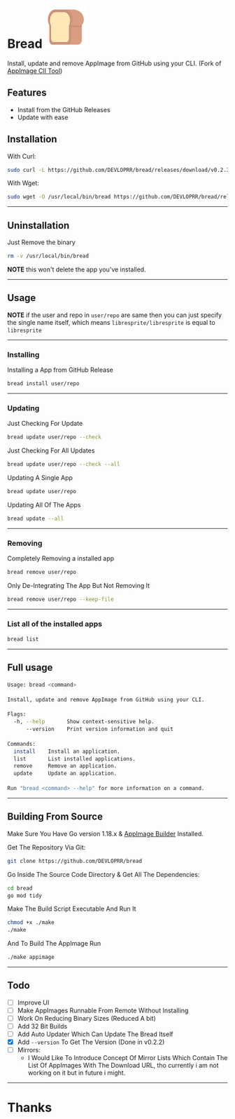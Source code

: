 # Bread ![:bread:](./.github/bread.svg)

Install, update and remove AppImage from GitHub using your CLI. (Fork of [AppImage ClI Tool](https://github.com/AppImageCrafters/appimage-cli-tool))

## Features
- Install from the GitHub Releases
- Update with ease

## Installation

With Curl:
```bash
sudo curl -L https://github.com/DEVLOPRR/bread/releases/download/v0.2.3/bread-0.2.3-x86_64.AppImage -o /usr/local/bin/bread && sudo chmod +x /usr/local/bin/bread
```

With Wget:
```bash
sudo wget -O /usr/local/bin/bread https://github.com/DEVLOPRR/bread/releases/download/v0.2.3/bread-0.2.3-x86_64.AppImage && sudo chmod +x /usr/local/bin/bread
```

---

## Uninstallation

Just Remove the binary
```bash
rm -v /usr/local/bin/bread
```

**NOTE** this won't delete the app you've installed.

---

## Usage

**NOTE** if the user and repo in `user/repo` are same then you can just specify the single name itself, which means `libresprite/libresprite` is equal to `libresprite`

---

### Installing

Installing a App from GitHub Release
```bash
bread install user/repo
```

---

### Updating

Just Checking For Update
```bash
bread update user/repo --check
```

Just Checking For All Updates
```bash
bread update user/repo --check --all
```

Updating A Single App
```bash
bread update user/repo
```

Updating All Of The Apps
```bash
bread update --all
```

---

### Removing

Completely Removing a installed app
```bash
bread remove user/repo
```

Only De-Integrating The App But Not Removing It 
```bash
bread remove user/repo --keep-file
```

---

### List all of the installed apps
```bash
bread list
```

---

## Full usage

```bash
Usage: bread <command>

Install, update and remove AppImage from GitHub using your CLI.

Flags:
  -h, --help       Show context-sensitive help.
      --version    Print version information and quit

Commands:
  install    Install an application.
  list       List installed applications.
  remove     Remove an application.
  update     Update an application.

Run "bread <command> --help" for more information on a command.
```

---

## Building From Source

Make Sure You Have Go version 1.18.x & [AppImage Builder](https://appimage-builder.readthedocs.io/en/latest/) Installed.

Get The Repository Via Git:

```bash
git clone https://github.com/DEVLOPRR/bread
```

Go Inside The Source Code Directory & Get All The Dependencies:

```bash
cd bread
go mod tidy
```

Make The Build Script Executable And Run It

```bash
chmod +x ./make
./make
```

And To Build The AppImage Run

```bash
./make appimage
```

---

## Todo
- [ ] Improve UI
- [ ] Make AppImages Runnable From Remote Without Installing
- [ ] Work On Reducing Binary Sizes (Reduced A bit)
- [ ] Add 32 Bit Builds
- [ ] Add Auto Updater Which Can Update The Bread Itself
- [x] Add `--version` To Get The Version (Done in v0.2.2)
- [ ] Mirrors:
  - I Would Like To Introduce Concept Of Mirror Lists Which Contain The List Of AppImages With The Download URL, tho currently i am not working on it but in future i might.

---

# Thanks
